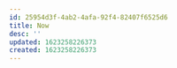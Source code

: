 ```yaml
---
id: 25954d3f-4ab2-4afa-92f4-82407f6525d6
title: Now
desc: ''
updated: 1623258226373
created: 1623258226373
---
```



